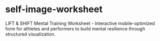 # self-image-worksheet
LIFT &amp; SHIFT Mental Training Worksheet - Interactive mobile-optimized form for athletes and performers to build mental resilience through structured visualization.

